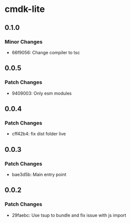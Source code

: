 # cmdk-lite

## 0.1.0

### Minor Changes

- 66f9056: Change compiler to tsc

## 0.0.5

### Patch Changes

- 9409003: Only esm modules

## 0.0.4

### Patch Changes

- cff42b4: fix dist folder live

## 0.0.3

### Patch Changes

- bae3d5b: Main entry point

## 0.0.2

### Patch Changes

- 29faebc: Use tsup to bundle and fix issue with js import
